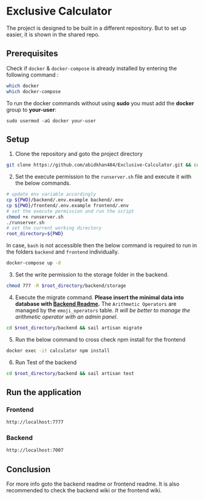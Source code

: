 # Exclusive Calculator
The project is designed to be built in a different repository. But to set up easier, it is shown in the shared repo.
## Prerequisites

Check if `docker` & `docker-compose` is already installed by entering the following command : 

```sh
which docker
which docker-compose
```

To run the docker commands without using **sudo** you must add the **docker** group to **your-user**:

```
sudo usermod -aG docker your-user
```

## Setup
1. Clone the repository and goto the project directory
```sh
git clone https://github.com/abidkhan484/Exclusive-Calculator.git && cd Exclusive-Calculator
```

2. Set the execute permission to the `runserver.sh` file and execute it with the below commands.

```sh
# update env variable accordingly
cp ${PWD}/backend/.env.example backend/.env
cp ${PWD}/frontend/.env.example frontend/.env
# set the execute permission and run the script
chmod +x runserver.sh
./runserver.sh
# set the current working directory
root_directory=${PWD}
```

In case, `bash` is not accessible then the below command is required to run in the folders `backend` and `frontend` individually.

```sh
docker-compose up -d
```

3. Set the write permission to the storage folder in the backend. 
```sh
chmod 777 -R $root_directory/backend/storage
```

4. Execute the migrate command. **Please insert the minimal data into database with [Backend Readme](backend/README.md#setup-data-inside-database).** The `Arithmetic Operators` are managed by the `emoji_operators` table.
_It will be better to manage the arithmetic operator with an admin panel._
```sh
cd $root_directory/backend && sail artisan migrate
```

5. Run the below command to cross check npm install for the frontend
```sh
docker exec -it calculator npm install
```

6. Run Test of the backend
```sh
cd $root_directory/backend && sail artisan test
```


## Run the application

### Frontend
```sh
http://localhost:7777
```

### Backend
```sh
http://localhost:7007
```

## Conclusion
For more info goto the backend readme or frontend readme.
It is also recommended to check the backend wiki or the frontend wiki.
